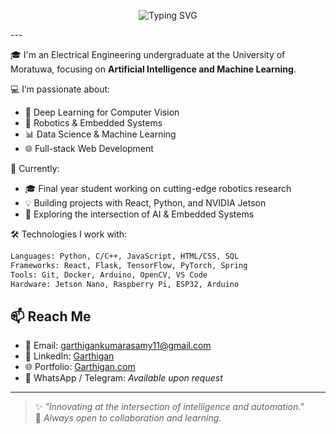 <p align="center">
  <img src="https://readme-typing-svg.demolab.com?font=Fira+Code&size=40&pause=1000&color=58A6FF&center=true&vCenter=true&width=435&lines=Hi+I'm+Garthigan" alt="Typing SVG" />
</p>
---

🎓 I'm an Electrical Engineering undergraduate at the University of Moratuwa, focusing on **Artificial Intelligence and Machine Learning**.

💻 I’m passionate about:
- 🧠 Deep Learning for Computer Vision
- 🤖 Robotics & Embedded Systems
- 📊 Data Science & Machine Learning
- 🌐 Full-stack Web Development


🌱 Currently:
- 🎓 Final year student working on cutting-edge robotics research
- 💡 Building projects with React, Python, and NVIDIA Jetson
- 🧪 Exploring the intersection of AI & Embedded Systems

🛠️ Technologies I work with:
```bash
Languages: Python, C/C++, JavaScript, HTML/CSS, SQL  
Frameworks: React, Flask, TensorFlow, PyTorch, Spring  
Tools: Git, Docker, Arduino, OpenCV, VS Code  
Hardware: Jetson Nano, Raspberry Pi, ESP32, Arduino
```

## 📫 Reach Me

- 📧 Email: [garthigankumarasamy11@gmail.com](mailto:garthigankumarasamy11@gmail.com)  
- 💼 LinkedIn: [Garthigan](https://www.linkedin.com/in/garthigan-kumarasamy-1450891a9/)  
- 🌐 Portfolio: [Garthigan.com](https://my-portfolio-fawn-nine-92.vercel.app)  
- 💬 WhatsApp / Telegram: *Available upon request*

---

> ✨ *"Innovating at the intersection of intelligence and automation."*  
> 💙 *Always open to collaboration and learning.*
